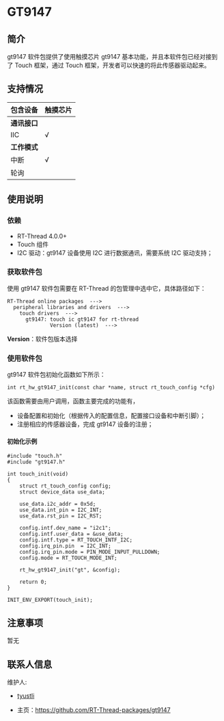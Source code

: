 # GT9147

## 简介

gt9147 软件包提供了使用触摸芯片 gt9147 基本功能，并且本软件包已经对接到了 Touch 框架，通过 Touch 框架，开发者可以快速的将此传感器驱动起来。
## 支持情况

| 包含设备           | 触摸芯片 |  
| ----------------     | -------- | 
| **通讯接口**      |          |      
| IIC              | √        | 
| **工作模式**     |          |     
| 中断             | √        | 
| 轮询             |          |        

## 使用说明

### 依赖

- RT-Thread 4.0.0+
- Touch 组件
- I2C 驱动：gt9147 设备使用 I2C 进行数据通讯，需要系统 I2C 驱动支持；

### 获取软件包

使用 gt9147 软件包需要在 RT-Thread 的包管理中选中它，具体路径如下：

```
RT-Thread online packages  --->
  peripheral libraries and drivers  --->
    touch drivers  --->
      gt9147: touch ic gt9147 for rt-thread
              Version (latest)  --->
```
**Version**：软件包版本选择

### 使用软件包

gt9147 软件包初始化函数如下所示：

```
int rt_hw_gt9147_init(const char *name, struct rt_touch_config *cfg)
```

该函数需要由用户调用，函数主要完成的功能有，

- 设备配置和初始化（根据传入的配置信息，配置接口设备和中断引脚）；
- 注册相应的传感器设备，完成 gt9147 设备的注册；

#### 初始化示例

```{.c}
#include "touch.h"
#include "gt9147.h"

int touch_init(void)
{
    struct rt_touch_config config;
    struct device_data use_data;
    
    use_data.i2c_addr = 0x5d;
    use_data.int_pin = I2C_INT;
    use_data.rst_pin = I2C_RST;

    config.intf.dev_name = "i2c1";
    config.intf.user_data = &use_data;
    config.intf.type = RT_TOUCH_INTF_I2C;
    config.irq_pin.pin  = I2C_INT;
    config.irq_pin.mode = PIN_MODE_INPUT_PULLDOWN;
    config.mode = RT_TOUCH_MODE_INT;

    rt_hw_gt9147_init("gt", &config);

    return 0;
}

INIT_ENV_EXPORT(touch_init);
```

## 注意事项

暂无

## 联系人信息

维护人:

- [tyustli](https://github.com/tyustli) 

- 主页：<https://github.com/RT-Thread-packages/gt9147>